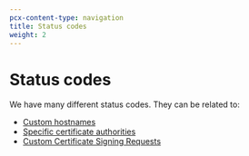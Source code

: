 ```yaml
---
pcx-content-type: navigation
title: Status codes
weight: 2
---
```


# Status codes

We have many different status codes. They can be related to:

*   [Custom hostnames](/cloudflare-for-saas/ssl/reference/status-codes/custom-hostnames/)
*   [Specific certificate authorities](/cloudflare-for-saas/ssl/reference/status-codes/certificate-authority-specific/)
*   [Custom Certificate Signing Requests](/cloudflare-for-saas/ssl/reference/status-codes/custom-csrs/)
